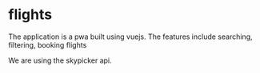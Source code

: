 # flights

The application is a pwa built using vuejs. The features include searching, filtering, booking flights 

We are using the skypicker api. 
